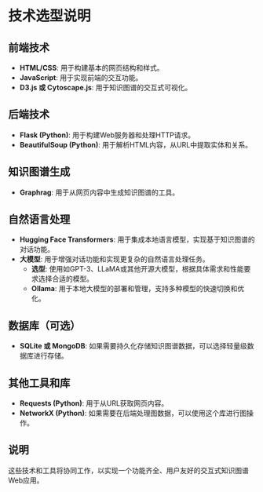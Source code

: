 # 技术选型说明

## 前端技术
- **HTML/CSS**: 用于构建基本的网页结构和样式。
- **JavaScript**: 用于实现前端的交互功能。
- **D3.js 或 Cytoscape.js**: 用于知识图谱的交互式可视化。

## 后端技术
- **Flask (Python)**: 用于构建Web服务器和处理HTTP请求。
- **BeautifulSoup (Python)**: 用于解析HTML内容，从URL中提取实体和关系。

## 知识图谱生成
- **Graphrag**: 用于从网页内容中生成知识图谱的工具。

## 自然语言处理
- **Hugging Face Transformers**: 用于集成本地语言模型，实现基于知识图谱的对话功能。
- **大模型**: 用于增强对话功能和实现更复杂的自然语言处理任务。
  - **选型**: 使用如GPT-3、LLaMA或其他开源大模型，根据具体需求和性能要求选择合适的模型。
  - **Ollama**: 用于本地大模型的部署和管理，支持多种模型的快速切换和优化。

## 数据库（可选）
- **SQLite 或 MongoDB**: 如果需要持久化存储知识图谱数据，可以选择轻量级数据库进行存储。

## 其他工具和库
- **Requests (Python)**: 用于从URL获取网页内容。
- **NetworkX (Python)**: 如果需要在后端处理图数据，可以使用这个库进行图操作。

## 说明
这些技术和工具将协同工作，以实现一个功能齐全、用户友好的交互式知识图谱Web应用。
